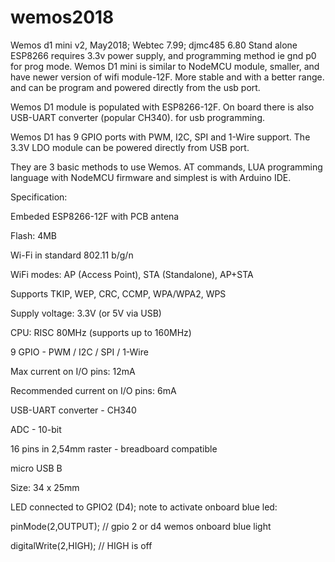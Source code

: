 # wemos2018
Wemos d1 mini v2, May2018; Webtec 7.99; djmc485 6.80
Stand alone ESP8266 requires 3.3v power supply, and programming method ie gnd p0 for prog mode. 
Wemos D1 mini is similar to NodeMCU module, smaller, and have newer version of wifi module-12F. More stable and with a better range.  and can be program and powered directly from the usb port.

Wemos D1 module is populated with ESP8266-12F. On board there is also USB-UART converter (popular CH340). for usb programming.

Wemos D1 has 9 GPIO ports with PWM, I2C, SPI and 1-Wire support. The 3.3V LDO module can be powered directly from USB port.

They are 3 basic methods to use Wemos. AT commands, LUA programming language with NodeMCU firmware and simplest is with Arduino IDE.

Specification:

Embeded ESP8266-12F with PCB antena

Flash: 4MB

Wi-Fi in standard 802.11 b/g/n

WiFi modes: AP (Access Point), STA (Standalone), AP+STA

Supports TKIP, WEP, CRC, CCMP, WPA/WPA2, WPS

Supply voltage: 3.3V (or 5V via USB)

CPU: RISC 80MHz (supports up to 160MHz)

9 GPIO - PWM / I2C / SPI / 1-Wire

Max current on I/O pins: 12mA

Recommended current on I/O pins: 6mA

USB-UART converter - CH340

ADC - 10-bit

16 pins in 2,54mm raster - breadboard compatible

micro USB B

Size: 34 x 25mm

LED connected to GPIO2 (D4); 
note to activate onboard blue led:

 pinMode(2,OUTPUT); // gpio 2 or d4 wemos onboard blue light
 
 digitalWrite(2,HIGH); // HIGH is off
 
 
